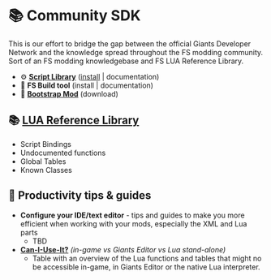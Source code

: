 # 📚 Community SDK
This is our effort to bridge the gap between the official Giants Developer Network and the knowledge spread throughout the FS modding community. Sort of an FS modding knowledgebase and FS LUA Reference Library.

- ⚙️ **[Script Library](https://github.com/open-modding-alliance/ScriptLibrary)** ([install](https://github.com/open-modding-alliance/ScriptLibrary?tab=readme-ov-file#installation) | documentation)
- 🧰 **FS Build tool** (install | documentation)
- 🎁 **[Bootstrap Mod](https://github.com/open-modding-alliance/BootstrapMod)** (download)


## 📚 **[LUA Reference Library](https://github.com/open-modding-alliance/CommunitySDK)**
  - Script Bindings
  - Undocumented functions
  - Global Tables
  - Known Classes


## 🧙 **Productivity tips & guides**
- **Configure your IDE/text editor** - tips and guides to make you more efficient when working with your mods, especially the XML and Lua parts
  - TBD
- **[Can-I-Use-It?](Can-I-Use-It.md)** _(in-game vs Giants Editor vs Lua stand-alone)_
    - Table with an overview of the Lua functions and tables that might no be accessible in-game, in Giants Editor or the native Lua interpreter.
